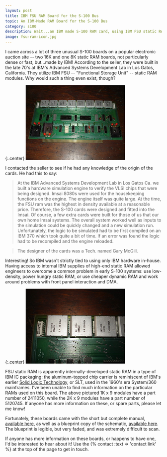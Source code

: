 ```yaml
---
layout: post
title: IBM FSU RAM Board for the S-100 Bus
topic: An IBM-Made RAM Board for the S-100 Bus
category: s100
description: Wait...an IBM made S-100 RAM card, using IBM FSU static RAM modules?! Apparently, yes. Here's a look at the card and the story about why this even exists.
image: fsu-ram-icon.jpg
---
```


I came across a lot of three unusual S-100 boards on a popular electronic auction site -- two 16K and one 8K static RAM boards, not particularly dense or fast, but...made by IBM! According to the seller, they were built in the late 70's at IBM's Advanced Systems Development Lab in Los Gatos, California. They utilize IBM FSU -- "Functional Storage Unit" -- static RAM modules. Why would such a thing even exist, though? 

{:.center}
[![The FSU S-100 RAM Board](/images/s100/fsu_ram/scaled/board.jpg)](/images/s100/fsu_ram/board.jpg)

I contacted the seller to see if he had any knowledge of the origin of the cards. He had this to say:

> At the IBM Advanced Systems Development Lab in Los Gatos Ca. we built a hardware simulation engine to verify the VLSI chips that were being designed. Imsai 8080s were used for the housekeeping functions on the engine. The engine itself was quite large. At the time, the FSU ram was the highest in density available at a reasonable price. Therefore, the S-100 cards were designed and fitted into the Imsai. Of course, a few extra cards were built for those of us that our own home Imsai systems. The overall system worked well as inputs to the simulation could be quickly changed and a new simulation run. Unfortunately, the logic to be simulated had to be first compiled on an IBM 370 which took quite a bit of time. If an error was found the logic had to be recompiled and the engine reloaded.

> The designer of the cards was a Tech. named Gary McGill. 

Interesting! So IBM wasn't strictly tied to using only IBM hardware in-house. Having access to internal IBM supplies of high-end static RAM allowed engineers to overcome a common problem in early S-100 systems: use low-density, power hungry static RAM, or use cheaper dynamic RAM and work around problems with front panel interaction and DMA.

{:.center}
[![Closeup of 1K x 9 FSU RAM](/images/s100/fsu_ram/scaled/ram_closeup.jpg)](/images/s100/fsu_ram/ram_closeup.jpg)

FSU static RAM is apparently internally-developed static RAM in a type of IBM IC packaging: the aluminum-topped chip carrier is reminiscent of IBM's earlier [Solid Logic Technology](https://en.wikipedia.org/wiki/IBM_Solid_Logic_Technology), or SLT, used in the 1960's era System/360 mainframes. I've been unable to find much information on the particular RAMs used on this board. The above pictured 1K x 9 modules have a part number of 2411050, while the 2K x 9 modules have a part number of 5120745. If anyone has more information on these, or spare parts, please let me know!

Fortunately, these boards came with the short but complete manual, [available here](http://filedump.glitchwrks.com/manuals/s100/ibm_fsu_ram/), as well as a blueprint copy of the schematic, [available here](http://filedump.glitchwrks.com/manuals/s100/ibm_fsu_ram/schematic.pdf). The blueprint is legible, but very faded, and was extremely difficult to scan.

If anyone has more information on these boards, or happens to have one, I'd be interested to hear about it! Use the {% contact :text => 'contact link' %} at the top of the page to get in touch.
